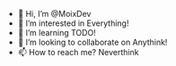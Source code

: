 - 👋 Hi, I’m @MoixDev
- 👀 I’m interested in Everything!
- 🌱 I’m learning TODO!
- 💞️ I’m looking to collaborate on Anythink!
- 📫 How to reach me? Neverthink

<!---
MoixDev/MoixDev is a ✨ special ✨ repository because its `README.md` (this file) appears on your GitHub profile.
You can click the Preview link to take a look at your changes.
--->
